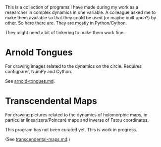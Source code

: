 This is a collection of programs I have made during my work as a researcher in complex dynamics in one variable.
A colleague asked me to make them available so that they could be used (or maybe built upon?) by other.
So here there are.
They are mostly in Python/Cython.

They might need a bit of tinkering to make them work fine.

# Arnold Tongues

For drawing images related to the dynamics on the circle. Requires configparer, NumPy and Cython. 

See [arnold-tongues.md](./arnold-tongues.md).

# Transcendental Maps

For drawing pictures related to the dynamics of holomorphic maps, in particular linearizers/Poincar&eacute; maps and inverse of Fatou coordinates.

This program has not been curated yet. This is work in progress.

(See [transcendental-maps.md](./transcendental-maps.md).)
